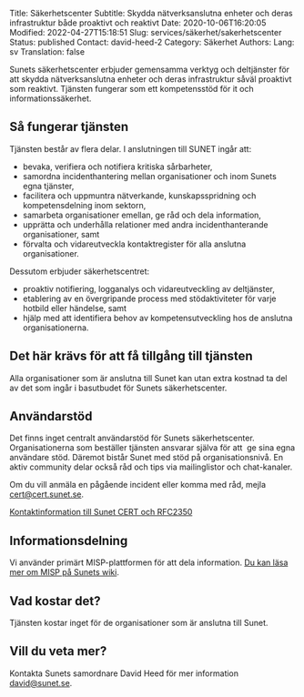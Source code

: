 Title: Säkerhetscenter
Subtitle: Skydda nätverksanslutna enheter och deras infrastruktur både proaktivt och reaktivt
Date: 2020-10-06T16:20:05
Modified: 2022-04-27T15:18:51
Slug: services/säkerhet/sakerhetscenter
Status: published
Contact: david-heed-2
Category: Säkerhet
Authors: 
Lang: sv
Translation: false

Sunets säkerhetscenter erbjuder gemensamma verktyg och deltjänster för att skydda nätverksanslutna enheter och deras infrastruktur såväl proaktivt som reaktivt. Tjänsten fungerar som ett kompetensstöd för it och informationssäkerhet.


Så fungerar tjänsten
--------------------


Tjänsten består av flera delar. I anslutningen till SUNET ingår att:


* bevaka, verifiera och notifiera kritiska sårbarheter,
* samordna incidenthantering mellan organisationer och inom Sunets egna tjänster,
* facilitera och uppmuntra nätverkande, kunskapsspridning och kompetensdelning inom sektorn,
* samarbeta organisationer emellan, ge råd och dela information,
* upprätta och underhålla relationer med andra incidenthanterande organisationer, samt
* förvalta och vidareutveckla kontaktregister för alla anslutna organisationer.


Dessutom erbjuder säkerhetscentret:


* proaktiv notifiering, logganalys och vidareutveckling av deltjänster,
* etablering av en övergripande process med stödaktiviteter för varje hotbild eller händelse, samt
* hjälp med att identifiera behov av kompetensutveckling hos de anslutna organisationerna.


Det här krävs för att få tillgång till tjänsten
-----------------------------------------------


Alla organisationer som är anslutna till Sunet kan utan extra kostnad ta del av det som ingår i basutbudet för Sunets säkerhetscenter.


Användarstöd
------------


Det finns inget centralt användarstöd för Sunets säkerhetscenter. Organisationerna som beställer tjänsten ansvarar själva för att  ge sina egna användare stöd. Däremot bistår Sunet med stöd på organisationsnivå. En aktiv community delar också råd och tips via mailinglistor och chat-kanaler.


Om du vill anmäla en pågående incident eller komma med råd, mejla [cert@cert.sunet.se](mailto:cert@cert.sunet.se).


[Kontaktinformation till Sunet CERT och RFC2350](https://wiki.sunet.se/display/SUNETCERT/SUNET+CERT+RFC+2350+PROFILE)


Informationsdelning
-------------------


Vi använder primärt MISP-plattformen för att dela information. [Du kan läsa mer om MISP på Sunets wiki](https://wiki.sunet.se/display/SUNETCERT/MISP).


Vad kostar det?
---------------


Tjänsten kostar inget för de organisationer som är anslutna till Sunet.


Vill du veta mer?
-----------------


Kontakta Sunets samordnare David Heed för mer information [david@sunet.se](mailto:david@sunet.se).


